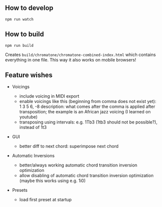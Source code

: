 How to develop
--------------

```
npm run watch
```

How to build
------------

```
npm run build
```

Creates `build/chromatone/chromatone-combined-index.html` which contains everything in one file. This way it also works on mobile browsers!

Feature wishes
--------------

- Voicings
   * include voicing in MIDI export
   * enable voicings like this (beginning from comma does not exist yet): 1 3 5 6, -8
  description: what comes after the comma is applied after transposition; the example is an African jazz voicing (I learned on youtube)
   * transposing using intervals: e.g. 1Tb3 (1tb3 should not be possible?), instead of 1t3

- GUI
   * better diff to next chord: superimpose next chord

- Automatic Inversions
   * better/always working automatic chord transition inversion optimization
   * allow disabling of automatic chord transition inversion optimization (maybe this works using e.g. 1i0)

- Presets
   * load first preset at startup
